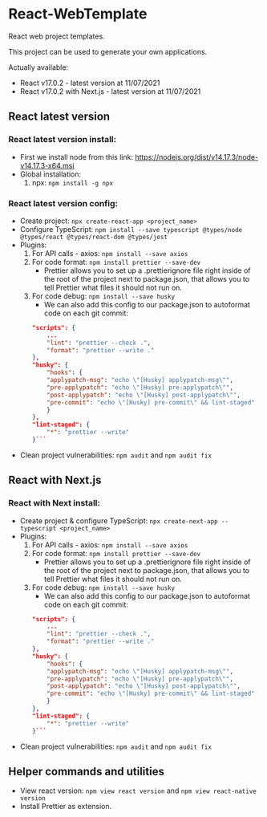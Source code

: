# React-WebTemplate
React web project templates.

This project can be used to generate your own applications.

Actually available:
* React v17.0.2 - latest version at 11/07/2021
* React v17.0.2 with Next.js - latest version at 11/07/2021

## React latest version
### React latest version install:
* First we install node from this link: https://nodejs.org/dist/v14.17.3/node-v14.17.3-x64.msi
* Global installation:
    1. npx: `npm install -g npx`

### React latest version config:
* Create project: `npx create-react-app <project_name>`
* Configure TypeScript: `npm install --save typescript @types/node @types/react @types/react-dom @types/jest`
* Plugins:
    1. For API calls - axios: `npm install --save axios`
    2. For code format: `npm install prettier --save-dev`
        * Prettier allows you to set up a .prettierignore file right inside of the root of the project next to package.json, that allows you to tell Prettier what files it should not run on.
    3. For code debug: `npm install --save husky`
        * We can also add this config to our package.json to autoformat code on each git commit:
        ```json
        "scripts": {
            ...
            "lint": "prettier --check .",
            "format": "prettier --write ."
        },
        "husky": {
            "hooks": {
            "applypatch-msg": "echo \"[Husky] applypatch-msg\"",
            "pre-applypatch": "echo \"[Husky] pre-applypatch\"",
            "post-applypatch": "echo \"[Husky] post-applypatch\"",
            "pre-commit": "echo \"[Husky] pre-commit\" && lint-staged"
            }
        },
        "lint-staged": {
            "*": "prettier --write"
        }```
* Clean project vulnerabilities: `npm audit` and `npm audit fix`

## React with Next.js
### React with Next install:
* Create project & configure TypeScript: `npx create-next-app --typescript <project_name>`
* Plugins:
    1. For API calls - axios: `npm install --save axios`
    2. For code format: `npm install prettier --save-dev`
        * Prettier allows you to set up a .prettierignore file right inside of the root of the project next to package.json, that allows you to tell Prettier what files it should not run on.
    3. For code debug: `npm install --save husky`
        * We can also add this config to our package.json to autoformat code on each git commit:
        ```json
        "scripts": {
            ...
            "lint": "prettier --check .",
            "format": "prettier --write ."
        },
        "husky": {
            "hooks": {
            "applypatch-msg": "echo \"[Husky] applypatch-msg\"",
            "pre-applypatch": "echo \"[Husky] pre-applypatch\"",
            "post-applypatch": "echo \"[Husky] post-applypatch\"",
            "pre-commit": "echo \"[Husky] pre-commit\" && lint-staged"
            }
        },
        "lint-staged": {
            "*": "prettier --write"
        }```
* Clean project vulnerabilities: `npm audit` and `npm audit fix`

## Helper commands and utilities
* View react version: `npm view react version` and `npm view react-native version`
* Install Prettier as extension.